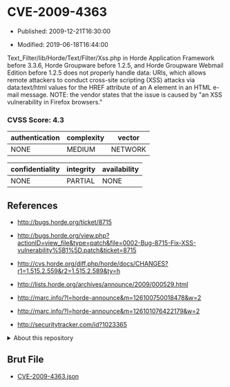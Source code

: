 # CVE-2009-4363

- Published: 2009-12-21T16:30:00

- Modified: 2019-06-18T16:44:00

Text_Filter/lib/Horde/Text/Filter/Xss.php in Horde Application Framework before 3.3.6, Horde Groupware before 1.2.5, and Horde Groupware Webmail Edition before 1.2.5 does not properly handle data: URIs, which allows remote attackers to conduct cross-site scripting (XSS) attacks via data:text/html values for the HREF attribute of an A element in an HTML e-mail message.  NOTE: the vendor states that the issue is caused by "an XSS vulnerability in Firefox browsers."

### CVSS Score: **4.3**

| authentication | complexity | vector |
| --- | --- | --- |
| NONE | MEDIUM | NETWORK |

| confidentiality | integrity | availability |
| --- | --- | --- |
| NONE | PARTIAL | NONE |

## References

* http://bugs.horde.org/ticket/8715

* http://bugs.horde.org/view.php?actionID=view_file&type=patch&file=0002-Bug-8715-Fix-XSS-vulnerability%5B1%5D.patch&ticket=8715

* http://cvs.horde.org/diff.php/horde/docs/CHANGES?r1=1.515.2.559&r2=1.515.2.589&ty=h

* http://lists.horde.org/archives/announce/2009/000529.html

* http://marc.info/?l=horde-announce&m=126100750018478&w=2

* http://marc.info/?l=horde-announce&m=126101076422179&w=2

* http://securitytracker.com/id?1023365

<details>
<summary>About this repository</summary> 

  This repository is part of the project [Live Hack CVE](https://github.com/Live-Hack-CVE). Main website can be found [www.live-hack.org](https://www.live-hack.org) 
  
  Made by [Sn0wAlice](https://github.com/Sn0wAlice) for the people that care about security and need to have a feed of the latest CVEs. Hope you enjoy it, don't forget to star the repo and follow me on [Twitter](https://twitter.com/Sn0wAlice) and [Github](https://github.com/Sn0wAlice). And that is my [personnal website](https://www.alice-snow.me/)

  - [Home Page](https://github.com/Live-Hack-CVE)
  - [Framework](https://github.com/Live-Hack-CVE/cve-framework)
  - [CVE database](https://github.com/Live-Hack-CVE/full_database)
  - [Changelog](https://github.com/Live-Hack-CVE/Changelog)
</details>

## Brut File

* [CVE-2009-4363.json](https://raw.githubusercontent.com/Live-Hack-CVE/full_database/main/cves/2009/CVE-2009-4363.json)


